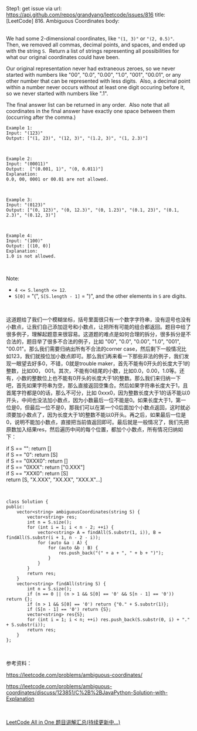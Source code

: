Step1: get issue via url: https://api.github.com/repos/grandyang/leetcode/issues/816 
 title:[LeetCode] 816. Ambiguous Coordinates 
 body:  
  

We had some 2-dimensional coordinates, like `"(1, 3)"` or `"(2, 0.5)"`.  Then, we removed all commas, decimal points, and spaces, and ended up with the string `S`.  Return a list of strings representing all possibilities for what our original coordinates could have been.

Our original representation never had extraneous zeroes, so we never started with numbers like "00", "0.0", "0.00", "1.0", "001", "00.01", or any other number that can be represented with less digits.  Also, a decimal point within a number never occurs without at least one digit occuring before it, so we never started with numbers like ".1".

The final answer list can be returned in any order.  Also note that all coordinates in the final answer have exactly one space between them (occurring after the comma.)
    
    
    Example 1:
    Input: "(123)"
    Output: ["(1, 23)", "(12, 3)", "(1.2, 3)", "(1, 2.3)"]
    
    
    
    Example 2:
    Input: "(00011)"
    Output:  ["(0.001, 1)", "(0, 0.011)"]
    Explanation: 
    0.0, 00, 0001 or 00.01 are not allowed.
    
    
    
    Example 3:
    Input: "(0123)"
    Output: ["(0, 123)", "(0, 12.3)", "(0, 1.23)", "(0.1, 23)", "(0.1, 2.3)", "(0.12, 3)"]
    
    
    
    Example 4:
    Input: "(100)"
    Output: [(10, 0)]
    Explanation: 
    1.0 is not allowed.
    

 

Note:

  * `4 <= S.length <= 12`.
  * `S[0]` = "(", `S[S.length - 1]` = ")", and the other elements in `S` are digits.



 

这道题给了我们一个模糊坐标，括号里面很只有一个数字字符串，没有逗号也没有小数点，让我们自己添加逗号和小数点，让把所有可能的组合都返回。题目中给了很多例子，理解起题意来很容易。这道题的难点是如何合理的拆分，很多拆分是不合法的，题目举了很多不合法的例子，比如 "00", "0.0", "0.00", "1.0", "001", "00.01"。那么我们需要归纳出所有不合法的corner case，然后剩下一般情况比如123，我们就按位加小数点即可。那么我们再来看一下那些非法的例子，我们发现一眼望去好多0，不错，0就是trouble maker，首先不能有0开头的长度大于1的整数，比如00， 001。其次，不能有0结尾的小数，比如0.0，0.00，1.0等。还有，小数的整数位上也不能有0开头的长度大于1的整数。那么我们来归纳一下吧，首先如果字符串为空，那么直接返回空集合。然后如果字符串长度大于1，且首尾字符都是0的话，那么不可分，比如 0xxx0，因为整数长度大于1的话不能以0开头，中间也没法加小数点，因为小数最后一位不能是0。如果长度大于1，第一位是0，但最后一位不是0，那我们可以在第一个0后面加个小数点返回，这时就必须要加小数点了，因为长度大于1的整数不能以0开头。再之后，如果最后一位是0，说明不能加小数点，直接把当前值返回即可。最后就是一般情况了，我们先把原数加入结果res，然后遍历中间的每个位置，都加个小数点，所有情况归纳如下：

if S == "": return []  
if S == "0": return [S]  
if S == "0XXX0": return []  
if S == "0XXX": return ["0.XXX"]  
if S == "XXX0": return [S]  
return [S, "X.XXX", "XX.XX", "XXX.X"...]

 
    
    
    class Solution {
    public:
        vector<string> ambiguousCoordinates(string S) {
            vector<string> res;
            int n = S.size();
            for (int i = 1; i < n - 2; ++i) {
                vector<string> A = findAll(S.substr(1, i)), B = findAll(S.substr(i + 1, n - 2 - i));
                for (auto &a : A) {
                    for (auto &b : B) {
                        res.push_back("(" + a + ", " + b + ")");
                    }
                }
            }
            return res;
        }
        vector<string> findAll(string S) {
            int n = S.size();
            if (n == 0 || (n > 1 && S[0] == '0' && S[n - 1] == '0')) return {};
            if (n > 1 && S[0] == '0') return {"0." + S.substr(1)};
            if (S[n - 1] == '0') return {S};
            vector<string> res{S};
            for (int i = 1; i < n; ++i) res.push_back(S.substr(0, i) + "." + S.substr(i));
            return res;
        }
    };

 

参考资料：

<https://leetcode.com/problems/ambiguous-coordinates/>

<https://leetcode.com/problems/ambiguous-coordinates/discuss/123851/C%2B%2BJavaPython-Solution-with-Explanation>

 

[LeetCode All in One 题目讲解汇总(持续更新中...)](http://www.cnblogs.com/grandyang/p/4606334.html)

